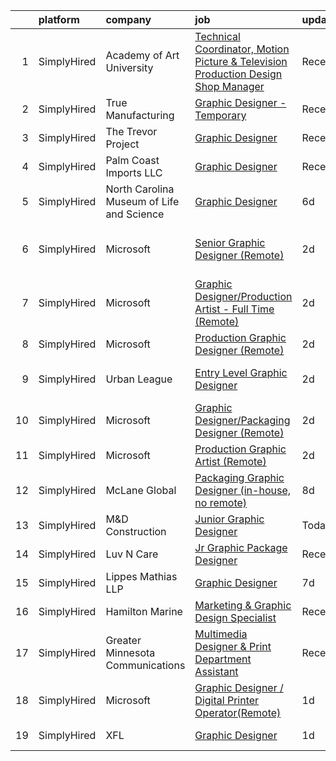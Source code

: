 

|    | platform    | company                                   | job                                                                                                                                                                                            | update_time   | location                    |
|---:|:------------|:------------------------------------------|:-----------------------------------------------------------------------------------------------------------------------------------------------------------------------------------------------|:--------------|:----------------------------|
|  1 | SimplyHired | Academy of Art University                 | [Technical Coordinator, Motion Picture & Television Production Design Shop Manager](https://www.simplyhired.com/job/W5JqU16tubzEc8IggUiuXWSK_a_k-ZxSQBdjQI8oRpQQ0G3MQLSEfg?q=graphic+designer) | Recently      | San Francisco, CA           |
|  2 | SimplyHired | True Manufacturing                        | [Graphic Designer - Temporary](https://www.simplyhired.com/job/46dkVfY7FfUfIj1YXCM7qMlhFG3uUkZHL4TNyrWSEU0jF2k1dSDiaA?q=graphic+designer)                                                      | Recently      | O'Fallon, MO                |
|  3 | SimplyHired | The Trevor Project                        | [Graphic Designer](https://www.simplyhired.com/job/tjrBtD4PzDL4mp3c9dNFO-7eBUYEV-Bb7xcxXZXeqx57IQRsJW7umA?q=graphic+designer)                                                                  | Recently      | United States               |
|  4 | SimplyHired | Palm Coast Imports LLC                    | [Graphic Designer](https://www.simplyhired.com/job/kKobW7k1gnYQkl-jL7sMta56lKgfogUpACvfzDv-l2rjI3qnycKqxg?q=graphic+designer)                                                                  | Recently      | Memphis, TN                 |
|  5 | SimplyHired | North Carolina Museum of Life and Science | [Graphic Designer](https://www.simplyhired.com/job/O3C4XEKoHaSBay08PMxSZr7FsYuCAdWg1bhb7H6Hg7sT4ofNhfss-g?q=graphic+designer)                                                                  | 6d            | Durham, NC                  |
|  6 | SimplyHired | Microsoft                                 | [Senior Graphic Designer (Remote)](https://www.simplyhired.com/job/l9irtQlmUpP8JzYbY4j2vigTbC0bJ5mTcmx62MXy_t5KT-Z8pWeEew?q=graphic+designer)                                                  | 2d            | Grand Forks, ND +1 location |
|  7 | SimplyHired | Microsoft                                 | [Graphic Designer/Production Artist - Full Time (Remote)](https://www.simplyhired.com/job/vOolhvazBGGAKUFNvg0k4WLj9ZW4x26ojZ4lR-OOeB610QfARWnCWA?q=graphic+designer)                           | 2d            | Scottsbluff, NE +1 location |
|  8 | SimplyHired | Microsoft                                 | [Production Graphic Designer (Remote)](https://www.simplyhired.com/job/qibfMGHNS-O2uCOuwFExmhueOjadXfgWHZR_aUANY9gRf0mxdBpv2Q?q=graphic+designer)                                              | 2d            | Tuscarawas, OH              |
|  9 | SimplyHired | Urban League                              | [Entry Level Graphic Designer](https://www.simplyhired.com/job/2oyp4d4ASeWZLOER-tp8P5V7A9MnjJo-YCoeFnHBOwOvsh-tNEESbw?q=graphic+designer)                                                      | 2d            | Durham, NC +1 location      |
| 10 | SimplyHired | Microsoft                                 | [Graphic Designer/Packaging Designer (Remote)](https://www.simplyhired.com/job/Z09Gfr3hxSYDwBafVm0LV46Dl3TfBVE_Q-n7S1EdNCKC7mVwAhUH2Q?q=graphic+designer)                                      | 2d            | Elko, NV                    |
| 11 | SimplyHired | Microsoft                                 | [Production Graphic Artist (Remote)](https://www.simplyhired.com/job/JBx3b0f5DwRLPAdFtUxnAcHaE5MJjAA9UF-b831aOITEVLMGCUU2HA?q=graphic+designer)                                                | 2d            | Stillwater, OK              |
| 12 | SimplyHired | McLane Global                             | [Packaging Graphic Designer (in-house, no remote)](https://www.simplyhired.com/job/W89HEE1PlCRj3TDqVwk2GCRTQsjy40yDcWwT2wkuQivWtW1PSfbWeQ?q=graphic+designer)                                  | 8d            | Houston, TX                 |
| 13 | SimplyHired | M&D Construction                          | [Junior Graphic Designer](https://www.simplyhired.com/job/bD7_lZF9n4ux6NTvbX_r-idwEiHfXar8_K9ago-b28VOOsiRkZEaWg?q=graphic+designer)                                                           | Today         | Remote                      |
| 14 | SimplyHired | Luv N Care                                | [Jr Graphic Package Designer](https://www.simplyhired.com/job/QcRszNQtbs_Q3tvG_AfXuFvgUVdwRajJ2n0RbvF-D9AgaDfP6tNL_g?q=graphic+designer)                                                       | Recently      | Monroe, LA                  |
| 15 | SimplyHired | Lippes Mathias LLP                        | [Graphic Designer](https://www.simplyhired.com/job/P8FJzPO95SYft6JNo0MYYbnxu-I1kAxTJiWua149gSJttUbhKXzjiQ?q=graphic+designer)                                                                  | 7d            | Buffalo, NY                 |
| 16 | SimplyHired | Hamilton Marine                           | [Marketing & Graphic Design Specialist](https://www.simplyhired.com/job/WRF3a_GvZSm6mXzol8ndegL59wISeqEATUBxnt7QrBgnpxBXjH6QPQ?q=graphic+designer)                                             | Recently      | Searsport, ME               |
| 17 | SimplyHired | Greater Minnesota Communications          | [Multimedia Designer & Print Department Assistant](https://www.simplyhired.com/job/OvOs_NNN4Z5503tit0zGKhmBY_NkHrFUdfj-a7MfOcNSFvhS8M4coA?q=graphic+designer)                                  | Recently      | Winsted, MN                 |
| 18 | SimplyHired | Microsoft                                 | [Graphic Designer / Digital Printer Operator(Remote)](https://www.simplyhired.com/job/_oXPGc01B-3NQN8oAP-xL6015xhGm4yEUDE_2SWnOcZ00NhS2kv3OA?q=graphic+designer)                               | 1d            | Wenatchee, WA               |
| 19 | SimplyHired | XFL                                       | [Graphic Designer](https://www.simplyhired.com/job/qMjxV5qvEo7R96jczEYMfZktsTq0cLhq1pYc3SI7WSfyh5TVHEfivA?q=graphic+designer)                                                                  | 1d            | United States               |